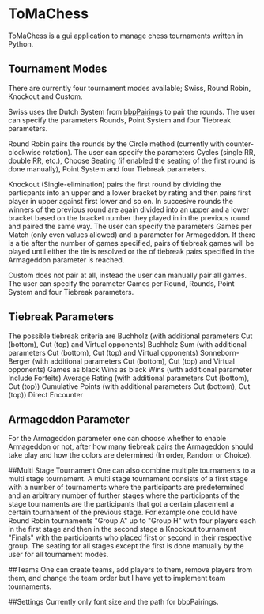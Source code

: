 # ToMaChess
ToMaChess is a gui application to manage chess tournaments written in Python.

## Tournament Modes
There are currently four tournament modes available; Swiss, Round Robin, Knockout and Custom.

Swiss uses the Dutch System from [bbpPairings](https://github.com/BieremaBoyzProgramming/bbpPairings) to pair the rounds.
The user can specify the parameters Rounds, Point System and four Tiebreak parameters.

Round Robin pairs the rounds by the Circle method (currently with counter-clockwise rotation). 
The user can specify the parameters Cycles (single RR, double RR, etc.), Choose Seating (if enabled the seating of the first round is done manually), Point System and four Tiebreak parameters.

Knockout (Single-elimination) pairs the first round by dividing the particpants into an upper and a lower bracket by rating and then pairs first player in upper against first lower and so on.
In succesive rounds the winners of the previous round are again divided into an upper and a lower bracket based on the bracket number they played in in the previous round and paired the same way.
The user can specify the parameters Games per Match (only even values allowed) and a parameter for Armageddon.
If there is a tie after the number of games specified, pairs of tiebreak games will be played until either the tie is resolved or the of tiebreak pairs specified in the Armageddon parameter is reached.

Custom does not pair at all, instead the user can manually pair all games.
The user can specify the parameter Games per Round, Rounds, Point System and four Tiebreak parameters.

## Tiebreak Parameters
The possible tiebreak criteria are
Buchholz (with additional parameters Cut (bottom), Cut (top) and Virtual opponents)
Buchholz Sum (with additional parameters Cut (bottom), Cut (top) and Virtual opponents)
Sonneborn-Berger (with additional parameters Cut (bottom), Cut (top) and Virtual opponents)
Games as black
Wins as black
Wins (with additional parameter Include Forfeits)
Average Rating (with additional parameters Cut (bottom), Cut (top))
Cumulative Points (with additional parameters Cut (bottom), Cut (top))
Direct Encounter

## Armageddon Parameter
For the Armageddon parameter one can choose whether to enable Armageddon or not, after how many tiebreak pairs the Armageddon should take play and how the colors are determined (In order, Random or Choice).

##Multi Stage Tournament
One can also combine multiple tournaments to a multi stage tournament.
A multi stage tournament consists of a first stage with a number of tournaments where the participants are predetermined and an arbitrary number of further stages where the participants of the stage tournaments are the participants that got a certain placement a certain tournament of the previous stage.
For example one could have Round Robin tournaments "Group A" up to "Group H" with four players each in the first stage and then in the second stage a Knockout tournament "Finals" with the participants who placed first or second in their respective group.
The seating for all stages except the first is done manually by the user for all tournament modes.

##Teams
One can create teams, add players to them, remove players from them, and change the team order but I have yet to implement team tournaments.

##Settings
Currently only font size and the path for bbpPairings.
